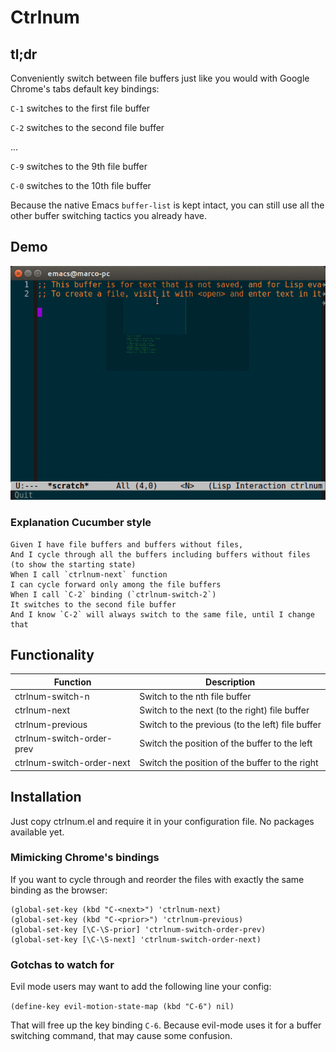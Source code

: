 # Ctrlnum

## tl;dr

Conveniently switch between file buffers just like you would with
Google Chrome's tabs default key bindings:

`C-1` switches to the first file buffer

`C-2` switches to the second file buffer

...

`C-9` switches to the 9th file buffer

`C-0` switches to the 10th file buffer

Because the native Emacs `buffer-list` is kept intact, you can still use all
the other buffer switching tactics you already have.

## Demo

![ctrlnum demo](https://github.com/marcofognog/ctrlnum/blob/master/demo.gif)

### Explanation Cucumber style

```
Given I have file buffers and buffers without files,
And I cycle through all the buffers including buffers without files (to show the starting state)
When I call `ctrlnum-next` function
I can cycle forward only among the file buffers
When I call `C-2` binding (`ctrlnum-switch-2`)
It switches to the second file buffer
And I know `C-2` will always switch to the same file, until I change that
```

## Functionality

 Function                  | Description                                       |
---------------------------|---------------------------------------------------|
 ctrlnum-switch-n          | Switch to the nth file buffer                     |
 ctrlnum-next              | Switch to the next (to the right) file buffer     |
 ctrlnum-previous          | Switch to the previous (to the left) file buffer  |
 ctrlnum-switch-order-prev | Switch the position of the buffer to the left     |
 ctrlnum-switch-order-next | Switch the position of the buffer to the right    |

## Installation

Just copy ctrlnum.el and require it in your configuration file. No packages available yet.

### Mimicking Chrome's bindings

If you want to cycle through and reorder the files with exactly the same binding as the browser:

```
(global-set-key (kbd "C-<next>") 'ctrlnum-next)
(global-set-key (kbd "C-<prior>") 'ctrlnum-previous)
(global-set-key [\C-\S-prior] 'ctrlnum-switch-order-prev)
(global-set-key [\C-\S-next] 'ctrlnum-switch-order-next)
```

### Gotchas to watch for

Evil mode users may want to add the following line your config:

`(define-key evil-motion-state-map (kbd "C-6") nil)`

That will free up the key binding `C-6`. Because evil-mode uses it for a buffer switching command, that may cause some confusion.